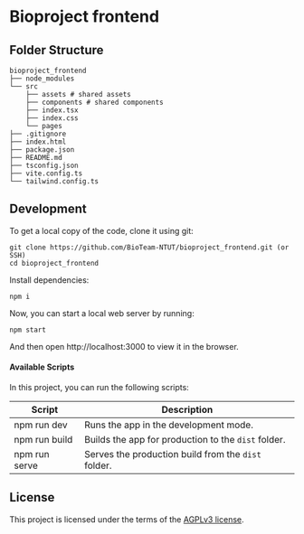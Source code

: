 # Bioproject frontend

## Folder Structure

```
bioproject_frontend
├── node_modules
└── src
    ├── assets # shared assets
    ├── components # shared components
    ├── index.tsx
    ├── index.css
    └── pages
├── .gitignore
├── index.html
├── package.json
├── README.md
├── tsconfig.json
├── vite.config.ts
└── tailwind.config.ts
```

## Development

To get a local copy of the code, clone it using git:

```
git clone https://github.com/BioTeam-NTUT/bioproject_frontend.git (or SSH)
cd bioproject_frontend
```

Install dependencies:

```
npm i
```

Now, you can start a local web server by running:

```
npm start
```

And then open http://localhost:3000 to view it in the browser.

#### Available Scripts

In this project, you can run the following scripts:

| Script        | Description                                         |
| ------------- | --------------------------------------------------- |
| npm run dev   | Runs the app in the development mode.               |
| npm run build | Builds the app for production to the `dist` folder. |
| npm run serve | Serves the production build from the `dist` folder. |

## License

This project is licensed under the terms of the [AGPLv3 license](https://github.com/BioTeam-NTUT/bioproject_frontend/blob/main/LICENSE).
